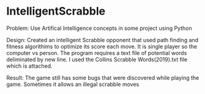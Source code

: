 # IntelligentScrabble

Problem: Use Artifical Intelligence concepts in some project using Python

Design: Created an intelligent Scrabble opponent that used path finding and fitness algorithims to optimize its score each move. It is single player so the computer vs person. The program requires a text file of potential words deliminated by new line. I used the Collins Scrabble Words(2019).txt file which is attached.

Result: The game still has some bugs that were discovered while playing the game. Sometimes it allows an illegal scrabble moves
